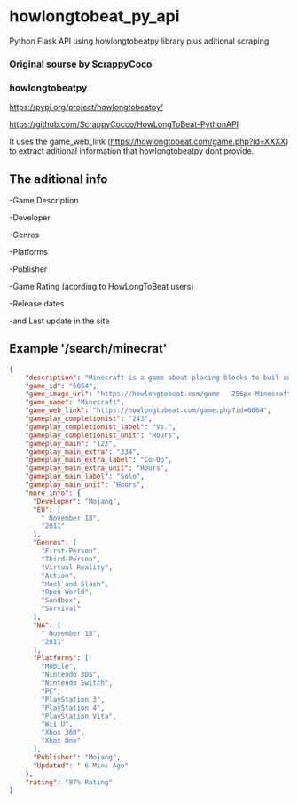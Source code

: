 # howlongtobeat_py_api
Python Flask API using howlongtobeatpy library plus aditional scraping 

### Original sourse by ScrappyCoco
### howlongtobeatpy
https://pypi.org/project/howlongtobeatpy/

https://github.com/ScrappyCocco/HowLongToBeat-PythonAPI


It uses the game_web_link (https://howlongtobeat.com/game.php?id=XXXX) to extract aditional information that howlongtobeatpy dont provide.

## The aditional info
-Game Description

-Developer

-Genres

-Platforms

-Publisher

-Game Rating (acording to HowLongToBeat users)

-Release dates

-and Last update in the site

## Example '/search/minecrat'
```json
{
    "description": "Minecraft is a game about placing blocks to buil anything you can imagine. At night monsters come out, make sure to build a shelter before that happens.",
    "game_id": "6064",
    "game_image_url": "https://howlongtobeat.com/game   256px-Minecraft_1.1_Title.png",
    "game_name": "Minecraft",
    "game_web_link": "https://howlongtobeat.com/game.php?id=6064",
    "gameplay_completionist": "243",
    "gameplay_completionist_label": "Vs.",
    "gameplay_completionist_unit": "Hours",
    "gameplay_main": "122",
    "gameplay_main_extra": "334",
    "gameplay_main_extra_label": "Co-Op",
    "gameplay_main_extra_unit": "Hours",
    "gameplay_main_label": "Solo",
    "gameplay_main_unit": "Hours",
    "more_info": {
      "Developer": "Mojang",
      "EU": [
        " November 18",
        "2011"
      ],
      "Genres": [
        "First-Person",
        "Third-Person",
        "Virtual Reality",
        "Action",
        "Hack and Slash",
        "Open World",
        "Sandbox",
        "Survival"
      ],
      "NA": [
        " November 18",
        "2011"
      ],
      "Platforms": [
        "Mobile",
        "Nintendo 3DS",
        "Nintendo Switch",
        "PC",
        "PlayStation 3",
        "PlayStation 4",
        "PlayStation Vita",
        "Wii U",
        "Xbox 360",
        "Xbox One"
      ],
      "Publisher": "Mojang",
      "Updated": " 6 Mins Ago"
    },
    "rating": "87% Rating"
}
```

